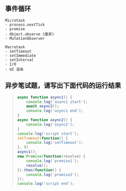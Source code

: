## 事件循环

```
Microtask
- process.nextTick
- promise
- Object.observe (废弃)
- MutationObserver

Macrotask
- setTimeout
- setImmediate
- setInterval
- I/O
- UI 渲染
```





## 异步笔试题，请写出下面代码的运行结果

> ```js
> async function async1() {
>     console.log('async1 start');
>     await async2();
>     console.log('async1 end');
> }
> async function async2() {
>     console.log('async2');
> }
> console.log('script start');
> setTimeout(function() {
>     console.log('setTimeout');
> }, 0)
> async1();
> new Promise(function(resolve) {
>     console.log('promise1');
>     resolve();
> }).then(function() {
>     console.log('promise2');
> });
> console.log('script end');
> ```























